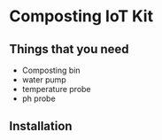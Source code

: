 # Composting IoT Kit

## Things that you need

- Composting bin
- water pump
- temperature probe
- ph probe

## Installation
